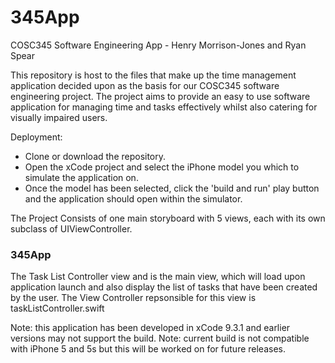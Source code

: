 # 345App
COSC345 Software Engineering App - Henry Morrison-Jones and Ryan Spear

This repository is host to the files that make up the time management application decided upon as the basis for our COSC345 software engineering project. The project aims to provide an easy to use software application for managing time and tasks effectively whilst also catering for visually impaired users.

Deployment:
  - Clone or download the repository.
  - Open the xCode project and select the iPhone model you which to simulate the application on.
  - Once the model has been selected, click the 'build and run' play button and the application should open within the simulator.

The Project Consists of one main storyboard with 5 views, each with its own subclass of UIViewController.

### 345App

The Task List Controller view and is the main view, which will load upon application launch and also display the list of tasks that have been created by the user. The View Controller repsonsible for this view is taskListController.swift
  
Note: this application has been developed in xCode 9.3.1 and earlier versions may not support the build.
Note: current build is not compatible with iPhone 5 and 5s but this will be worked on for future releases.

